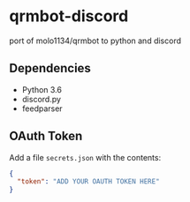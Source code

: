 # qrmbot-discord
port of molo1134/qrmbot to python and discord

## Dependencies

- Python 3.6
- discord.py
- feedparser

## OAuth Token

Add a file `secrets.json` with the contents:

```json
{
  "token": "ADD YOUR OAUTH TOKEN HERE"
}
```

